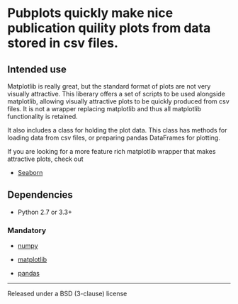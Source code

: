 Pubplots quickly make nice publication quility plots from data stored in csv files.
=====================================================================================

Intended use
------------
Matplotlib is really great, but the standard format of plots are not very visually attractive. 
This liberary offers a set of scripts to be used alongside matplotlib, allowing visually
attractive plots to be quickly produced from csv files. It is not a wrapper replacing matplotlib and thus 
all matplotlib functionality is retained.

It also includes a class for holding the plot data. This class has methods for loading data from csv files,
or preparing pandas DataFrames for plotting. 

If you are looking for a more feature rich matplotlib wrapper that makes attractive plots, check out 

- [Seaborn](https://github.com/mwaskom/seaborn)

Dependencies
------------

- Python 2.7 or 3.3+

### Mandatory

- [numpy](http://www.numpy.org/)

- [matplotlib](http://matplotlib.sourceforge.net)

- [pandas](http://pandas.pydata.org/)

-------

Released under a BSD (3-clause) license
